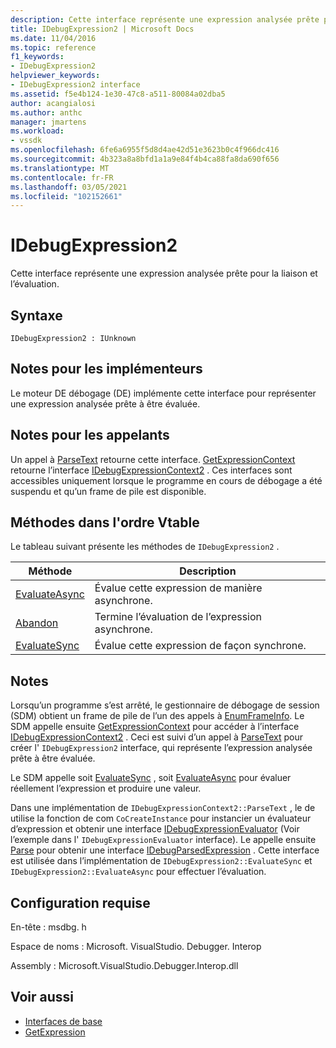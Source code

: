 ```yaml
---
description: Cette interface représente une expression analysée prête pour la liaison et l’évaluation.
title: IDebugExpression2 | Microsoft Docs
ms.date: 11/04/2016
ms.topic: reference
f1_keywords:
- IDebugExpression2
helpviewer_keywords:
- IDebugExpression2 interface
ms.assetid: f5e4b124-1e30-47c8-a511-80084a02dba5
author: acangialosi
ms.author: anthc
manager: jmartens
ms.workload:
- vssdk
ms.openlocfilehash: 6fe6a6955f5d8d4ae42d51e3623b0c4f966dc416
ms.sourcegitcommit: 4b323a8a8bfd1a1a9e84f4b4ca88fa8da690f656
ms.translationtype: MT
ms.contentlocale: fr-FR
ms.lasthandoff: 03/05/2021
ms.locfileid: "102152661"
---
```

# <a name="idebugexpression2"></a>IDebugExpression2
Cette interface représente une expression analysée prête pour la liaison et l’évaluation.

## <a name="syntax"></a>Syntaxe

```
IDebugExpression2 : IUnknown
```

## <a name="notes-for-implementers"></a>Notes pour les implémenteurs
 Le moteur DE débogage (DE) implémente cette interface pour représenter une expression analysée prête à être évaluée.

## <a name="notes-for-callers"></a>Notes pour les appelants
 Un appel à [ParseText](../../../extensibility/debugger/reference/idebugexpressioncontext2-parsetext.md) retourne cette interface. [GetExpressionContext](../../../extensibility/debugger/reference/idebugstackframe2-getexpressioncontext.md) retourne l’interface [IDebugExpressionContext2](../../../extensibility/debugger/reference/idebugexpressioncontext2.md) . Ces interfaces sont accessibles uniquement lorsque le programme en cours de débogage a été suspendu et qu’un frame de pile est disponible.

## <a name="methods-in-vtable-order"></a>Méthodes dans l'ordre Vtable
 Le tableau suivant présente les méthodes de `IDebugExpression2` .

|Méthode|Description|
|------------|-----------------|
|[EvaluateAsync](../../../extensibility/debugger/reference/idebugexpression2-evaluateasync.md)|Évalue cette expression de manière asynchrone.|
|[Abandon](../../../extensibility/debugger/reference/idebugexpression2-abort.md)|Termine l’évaluation de l’expression asynchrone.|
|[EvaluateSync](../../../extensibility/debugger/reference/idebugexpression2-evaluatesync.md)|Évalue cette expression de façon synchrone.|

## <a name="remarks"></a>Notes
 Lorsqu’un programme s’est arrêté, le gestionnaire de débogage de session (SDM) obtient un frame de pile de l’un des appels à [EnumFrameInfo](../../../extensibility/debugger/reference/idebugthread2-enumframeinfo.md). Le SDM appelle ensuite [GetExpressionContext](../../../extensibility/debugger/reference/idebugstackframe2-getexpressioncontext.md) pour accéder à l’interface [IDebugExpressionContext2](../../../extensibility/debugger/reference/idebugexpressioncontext2.md) . Ceci est suivi d’un appel à [ParseText](../../../extensibility/debugger/reference/idebugexpressioncontext2-parsetext.md) pour créer l' `IDebugExpression2` interface, qui représente l’expression analysée prête à être évaluée.

 Le SDM appelle soit [EvaluateSync](../../../extensibility/debugger/reference/idebugexpression2-evaluatesync.md) , soit [EvaluateAsync](../../../extensibility/debugger/reference/idebugexpression2-evaluateasync.md) pour évaluer réellement l’expression et produire une valeur.

 Dans une implémentation de `IDebugExpressionContext2::ParseText` , le de utilise la fonction de com `CoCreateInstance` pour instancier un évaluateur d’expression et obtenir une interface [IDebugExpressionEvaluator](../../../extensibility/debugger/reference/idebugexpressionevaluator.md) (Voir l’exemple dans l' `IDebugExpressionEvaluator` interface). Le appelle ensuite [Parse](../../../extensibility/debugger/reference/idebugexpressionevaluator-parse.md) pour obtenir une interface [IDebugParsedExpression](../../../extensibility/debugger/reference/idebugparsedexpression.md) . Cette interface est utilisée dans l’implémentation de `IDebugExpression2::EvaluateSync` et `IDebugExpression2::EvaluateAsync` pour effectuer l’évaluation.

## <a name="requirements"></a>Configuration requise
 En-tête : msdbg. h

 Espace de noms : Microsoft. VisualStudio. Debugger. Interop

 Assembly : Microsoft.VisualStudio.Debugger.Interop.dll

## <a name="see-also"></a>Voir aussi
- [Interfaces de base](../../../extensibility/debugger/reference/core-interfaces.md)
- [GetExpression](../../../extensibility/debugger/reference/idebugexpressionevaluationcompleteevent2-getexpression.md)
